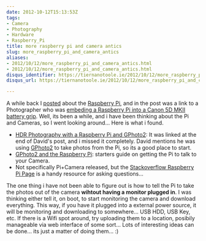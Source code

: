 ```yaml
---
date: 2012-10-12T15:13:53Z
tags:
- Camera
- Photography
- Hardware
- Raspberry_Pi
title: more raspberry pi and camera antics
slug: more_raspberry_pi_and_camera_antics
aliases:
- 2012/10/12/more_raspberry_pi_and_camera_antics.html
- 2012/10/12/more_raspberry_pi_and_camera_antics.html
disqus_identifier: https://tiernanotoole.ie/2012/10/12/more_raspberry_pi_and_camera_antics.html
disqus_url: https://tiernanotoole.ie/2012/10/12/more_raspberry_pi_and_camera_antics.html

---
```

 
 
 
 

A while back I [posted][2] about the [Raspberry Pi][3], and in the post was a link to a Photographer who was [embeding a Raspberry Pi into a Canon 5D MKII battery grip][4]. Well, its been a while, and i have been thinking about the Pi and Cameras, so I went looking around... Here is what i found.

* [HDR Photography with a Raspberry Pi and GPhoto2][5]: It was linked at the end of David's post, and i missed it completely. David mentions he was using [GPhoto2][6] to take photos from the Pi, so its a good place to start.
* [GPhoto2 and the Raspberry Pi][7]: starters guide on getting the Pi to talk to your Camera.
* Not specifically Pi+Camera released, but the [Stackoverflow Raspberry Pi Page][8] is a handy resource for asking questions...

The one thing i have not been able to figure out is how to tell the Pi to take the photos out of the camera **wihtout having a monitor plugged in**. I was thinking either tell it, on boot, to start monitoring the camera and download everything. This way, if you have it plugged into a external power source, it will be monitoring and downloading to somewhere... USB HDD, USB Key, etc. If there is a Wifi spot around, try uploading them to a location, posibily manageable via web interface of some sort... Lots of interesting ideas can be done... its just a matter of doing them... :)

[1]:http://islandinthenet.com/2012/08/23/hdr-photography-with-raspberry-pi-and-gphoto2/
[2]:http://tiernanotoole.ie/2012/09/06/Rasberry-Stuff.html
[3]:http://www.raspberrypi.org/
[4]:http://davidhunt.ie/?p=2641
[5]:http://islandinthenet.com/2012/08/23/hdr-photography-with-raspberry-pi-and-gphoto2/
[6]:http://gphoto.org/proj/gphoto2/
[7]:http://skowron.biz/artikel/gphoto-raspberry/
[8]:http://raspberrypi.stackexchange.com/
